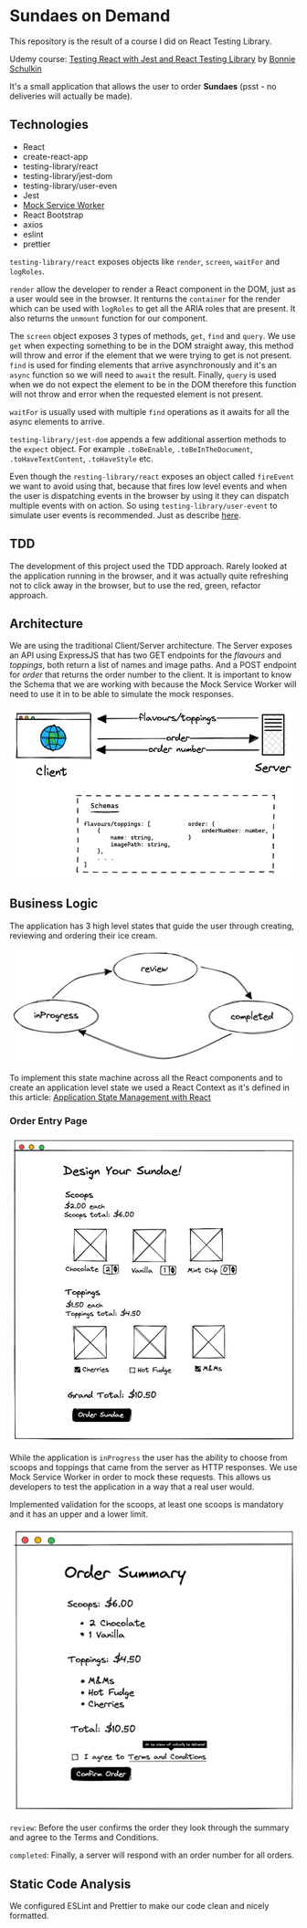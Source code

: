 # Sundaes on Demand

This repository is the result of a course I did on React Testing Library.

Udemy course: [Testing React with Jest and React Testing Library](https://www.udemy.com/share/1040ZS3@CFdCKI5ithkwOYGf-YeYUq3_40mXz7F_x2ZIQxDPcX5jhDmrSme2g_-FVCr7coeB/) by [Bonnie Schulkin](https://bonnie.dev/)

It's a small application that allows the user to order **Sundaes** (psst - no deliveries will actually be made).

## Technologies

- React
- create-react-app
- testing-library/react
- testing-library/jest-dom
- testing-library/user-even
- Jest
- [Mock Service Worker](https://mswjs.io/)
- React Bootstrap
- axios
- eslint
- prettier

`testing-library/react` exposes objects like `render`, `screen`, `waitFor` and `logRoles`.

`render` allow the developer to render a React component in the DOM, just as a user would see in the browser. It renturns the `container` for the render which can be used with `logRoles` to get all the ARIA roles that are present. It also returns the `unmount` function for our component.

The `screen` object exposes 3 types of methods, `get`, `find` and `query`. We use `get` when expecting something to be in the DOM straight away, this method will throw and error if the element that we were trying to get is not present. `find` is used for finding elements that arrive asynchronously and it's an `async` function so we will need to `await` the result. Finally, `query` is used when we do not expect the element to be in the DOM therefore this function will not throw and error when the requested element is not present.

`waitFor` is usually used with multiple `find` operations as it awaits for all the async elements to arrive.

`testing-library/jest-dom` appends a few additional assertion methods to the `expect` object. For example `.toBeEnable`, `.toBeInTheDocument`, `.toHaveTextContent`, `.toHaveStyle` etc.

Even though the `resting-library/react` exposes an object called `fireEvent` we want to avoid using that, because that fires low level events and when the user is dispatching events in the browser by using it they can dispatch multiple events with on action. So using `testing-library/user-event` to simulate user events is recommended. Just as describe [here](https://ph-fritsche.github.io/blog/post/why-userevent).

## TDD

The development of this project used the TDD approach. Rarely looked at the application running in the browser, and it was actually quite refreshing not to click away in the browser, but to use the red, green, refactor approach.

## Architecture

We are using the traditional Client/Server architecture. The Server exposes an API using ExpressJS that has two GET endpoints for the _flavours_ and _toppings_, both return a list of names and image paths. And a POST endpoint for _order_ that returns the order number to the client. It is important to know the Schema that we are working with because the Mock Service Worker will need to use it in to be able to simulate the mock responses.

![system architecture](assets/client-server-architecture.png)

## Business Logic

The application has 3 high level states that guide the user through creating, reviewing and ordering their ice cream.

![application state machine](assets/app-state-machine.png)

To implement this state machine across all the React components and to create an application level state we used a React Context as it's defined in this article: [Application State Management with React](https://kentcdodds.com/blog/application-state-management-with-react)

### Order Entry Page

![order entry page mock-up](assets/order-entry-page-mock-up.png)

While the application is `inProgress` the user has the ability to choose from scoops and toppings that came from the server as HTTP responses. We use Mock Service Worker in order to mock these requests. This allows us developers to test the application in a way that a real user would.

Implemented validation for the scoops, at least one scoops is mandatory and it has an upper and a lower limit.

![order summary page mock-up](assets/order-summary-page.png)

`review`: Before the user confirms the order they look through the summary and agree to the Terms and Conditions.

`completed`: Finally, a server will respond with an order number for all orders.

## Static Code Analysis

We configured ESLint and Prettier to make our code clean and nicely formatted.
